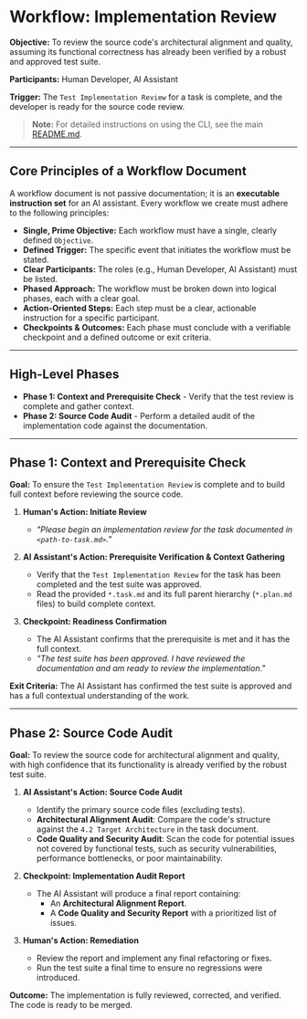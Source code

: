# Workflow: Implementation Review

**Objective:** To review the source code's architectural alignment and quality, assuming its functional correctness has already been verified by a robust and approved test suite.

**Participants:** Human Developer, AI Assistant

**Trigger:** The `Test Implementation Review` for a task is complete, and the developer is ready for the source code review.

> **Note:** For detailed instructions on using the CLI, see the main [README.md](../../README.md).

---

## Core Principles of a Workflow Document

A workflow document is not passive documentation; it is an **executable instruction set** for an AI assistant. Every workflow we create must adhere to the following principles:

- **Single, Prime Objective:** Each workflow must have a single, clearly defined `Objective`.
- **Defined Trigger:** The specific event that initiates the workflow must be stated.
- **Clear Participants:** The roles (e.g., Human Developer, AI Assistant) must be listed.
- **Phased Approach:** The workflow must be broken down into logical phases, each with a clear goal.
- **Action-Oriented Steps:** Each step must be a clear, actionable instruction for a specific participant.
- **Checkpoints & Outcomes:** Each phase must conclude with a verifiable checkpoint and a defined outcome or exit criteria.

---

## High-Level Phases

- **Phase 1: Context and Prerequisite Check** - Verify that the test review is complete and gather context.
- **Phase 2: Source Code Audit** - Perform a detailed audit of the implementation code against the documentation.

---

## Phase 1: Context and Prerequisite Check

**Goal:** To ensure the `Test Implementation Review` is complete and to build full context before reviewing the source code.

1.  **Human's Action: Initiate Review**

    - _"Please begin an implementation review for the task documented in `<path-to-task.md>`."_

2.  **AI Assistant's Action: Prerequisite Verification & Context Gathering**

    - Verify that the `Test Implementation Review` for the task has been completed and the test suite was approved.
    - Read the provided `*.task.md` and its full parent hierarchy (`*.plan.md` files) to build complete context.

3.  **Checkpoint: Readiness Confirmation**
    - The AI Assistant confirms that the prerequisite is met and it has the full context.
    - _"The test suite has been approved. I have reviewed the documentation and am ready to review the implementation."_

**Exit Criteria:** The AI Assistant has confirmed the test suite is approved and has a full contextual understanding of the work.

---

## Phase 2: Source Code Audit

**Goal:** To review the source code for architectural alignment and quality, with high confidence that its functionality is already verified by the robust test suite.

1.  **AI Assistant's Action: Source Code Audit**

    - Identify the primary source code files (excluding tests).
    - **Architectural Alignment Audit**: Compare the code's structure against the `4.2 Target Architecture` in the task document.
    - **Code Quality and Security Audit**: Scan the code for potential issues not covered by functional tests, such as security vulnerabilities, performance bottlenecks, or poor maintainability.

2.  **Checkpoint: Implementation Audit Report**

    - The AI Assistant will produce a final report containing:
      - An **Architectural Alignment Report**.
      - A **Code Quality and Security Report** with a prioritized list of issues.

3.  **Human's Action: Remediation**
    - Review the report and implement any final refactoring or fixes.
    - Run the test suite a final time to ensure no regressions were introduced.

**Outcome:** The implementation is fully reviewed, corrected, and verified. The code is ready to be merged.
